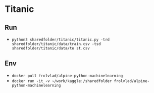 # Titanic

## Run

- `python3 sharedfolder/titanic/titanic.py -trd sharedfolder/titanic/data/train.csv -tsd sharedfolder/titanic/data/te st.csv`

## Env

- `docker pull frolvlad/alpine-python-machinelearning`
- `docker run -it -v ~/work/kaggle:/sharedfolder frolvlad/alpine-python-machinelearning`
